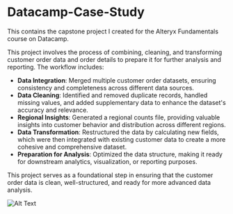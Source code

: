 # Datacamp-Case-Study
This contains the capstone project I created for the Alteryx Fundamentals course on Datacamp.

This project involves the process of combining, cleaning, and transforming customer order data and order details to prepare it for further analysis and reporting. The workflow includes:

- **Data Integration**: Merged multiple customer order datasets, ensuring consistency and completeness across different data sources.
- **Data Cleaning**: Identified and removed duplicate records, handled missing values, and added supplementary data to enhance the dataset's accuracy and relevance.
- **Regional Insights**: Generated a regional counts file, providing valuable insights into customer behavior and distribution across different regions.
- **Data Transformation**: Restructured the data by calculating new fields, which were then integrated with existing customer data to create a more cohesive and comprehensive dataset.
- **Preparation for Analysis**: Optimized the data structure, making it ready for downstream analytics, visualization, or reporting purposes.

This project serves as a foundational step in ensuring that the customer order data is clean, well-structured, and ready for more advanced data analysis.

![Alt Text](https://i.ibb.co/ZRrDkJPf/Datacamp-Case-Study.jpg)
